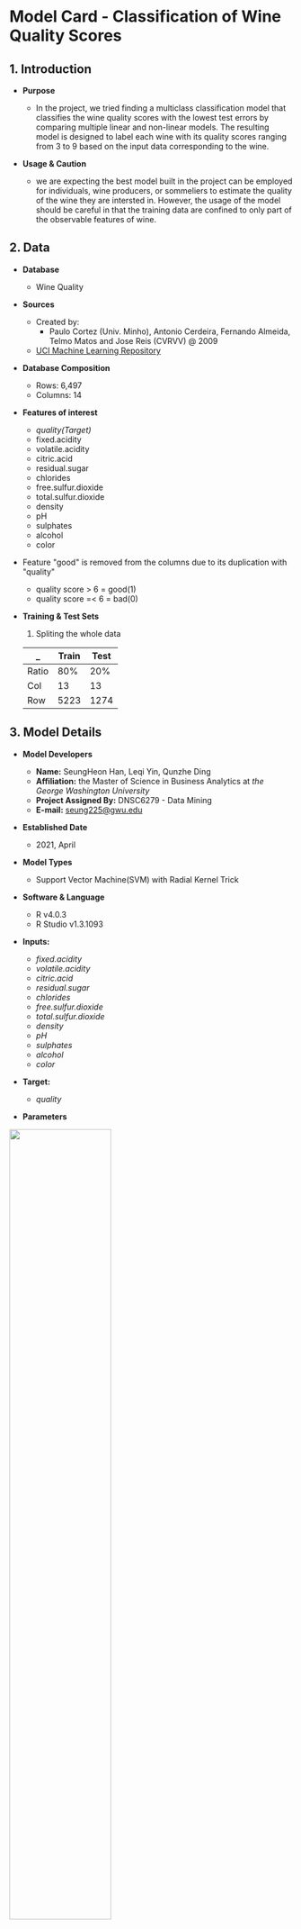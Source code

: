 # Model Card - Classification of Wine Quality Scores

## 1. Introduction

   * **Purpose**
 
     - In the project, we tried finding a multiclass classification model that classifies the wine quality scores with the lowest test errors by comparing multiple linear and non-linear models. The resulting model is designed to label each wine with its quality scores ranging from 3 to 9 based on the input data corresponding to the wine.

   * **Usage & Caution** 
  
     - we are expecting the best model built in the project can be employed for individuals, wine producers, or sommeliers to estimate the quality of the wine they are intersted in. However, the usage of the model should be careful in that the training data are confined to only part of the observable features of wine.

## 2. Data

  * **Database**
    
    - Wine Quality

  * **Sources** 
    
    - Created by: 
      - Paulo Cortez (Univ. Minho), Antonio Cerdeira, Fernando Almeida, Telmo Matos and Jose Reis (CVRVV) @ 2009
    - [UCI Machine Learning Repository](https://archive.ics.uci.edu/ml/datasets/Wine+Quality)

  * **Database Composition**
    
    - Rows: 6,497
    - Columns: 14

  * **Features of interest**
    
    - *quality(Target)*
    - fixed.acidity      
    - volatile.acidity 
    - citric.acid   
    - residual.sugar    
    - chlorides         
    - free.sulfur.dioxide 
    - total.sulfur.dioxide
    - density      
    - pH            
    - sulphates        
    - alcohol                     
    - color  

  * Feature "good" is removed from the columns due to its duplication with "quality"
    - quality score > 6 = good(1)
    - quality score =< 6 = bad(0)
 
  * **Training & Test Sets**
  
    1. Spliting the whole data

      _  |  Train  |  Test 
    -----|---------|---------
    Ratio | 80% | 20%
    Col | 13 | 13
    Row | 5223 | 1274
  
  
## 3. Model Details
  
  * **Model Developers** 
    - **Name:** SeungHeon Han, Leqi Yin, Qunzhe Ding 
    - **Affiliation:** the Master of Science in Business Analytics at *the George Washington University*
    - **Project Assigned By:** DNSC6279 - Data Mining
    - **E-mail:** seung225@gwu.edu
    
  * **Established Date**
    - 2021, April
 
  * **Model Types**
    - Support Vector Machine(SVM) with Radial Kernel Trick
      

  * **Software & Language**
    - R v4.0.3
    - R Studio v1.3.1093
  
  * **Inputs:**
    - *fixed.acidity*    
    - *volatile.acidity* 
    - *citric.acid*   
    - *residual.sugar*    
    - *chlorides*        
    - *free.sulfur.dioxide*
    - *total.sulfur.dioxide*
    - *density*    
    - *pH*            
    - *sulphates*        
    - *alcohol*                     
    - *color* 

  * **Target:**
    - *quality*

  * **Parameters**
   
   <img src=https://github.com/hshehjue/Project_Data_Mining/blob/main/Supervised_Learning/Wine_Quality/images/svm_r.png width=60% height=60%>
  
    - Cost = 100
    - Gamma = 1


## 4. Quantitative Analysis

### **4.1 Model Performance** 
* **Metrics**
  - Sensitivity 
    - True Positive / (True Positive + False Negative)  
  - Benchmark values
    - the proportion of the number of observations of test set response by each class to the total number of the observations of the test set response. 
  - Accuracy
    - (True Positive + True Negative) / (True Positive + True Negative + False Positive + False Negative)
  - Error
    - 1 - Accuracy

* **ON TEST DATA SET**
  
  - **Confusion Matrix**
   
   <img src=https://github.com/hshehjue/Project_Data_Mining/blob/main/Supervised_Learning/Wine_Quality/images/Confusion_svm_r.png width=50% height=50%>

  - **Sensitivity**
    
    3 | 4 | 5 | 6 | 7 | 8 | 9 
    ---|---|---|---|---|---|---
    0.000|0.133|0.714|0.746|0.617|0.378|NaN
    
  - **Benchmark**  
    
    3 | 4 | 5 | 6 | 7 | 8 | 9 
    ---|---|---|---|---|---|---
    0.0016|0.0353|0.3155|0.4568|0.1617|0.0290|0.0000
 
     - According to the sensitivity, the quality score 4, 5, 6, 7, 8 are relatively well classified when compared with the benchmark. The class 3 which has been trained with very small number of training observations demonstrates unsatisfactory accuracy. In the case of the class 9, the number of its observations is too small to be assigned to the test set.

  - **Accuracy**
    
    - Accuracy = 0.6813
    - The overall accuracy of the SVM model with radial kernel is about 68.13%
    
  - **Test Error**
    
    - 1 - Accuracy = 0.3187
    - The test error produced by the fitted SVM model with radial kernel is approximately 31.87%

### **4.2 Kernel**




### **4.2 Model Debugging** 
   
   * **Remediation: Removing Outliers**
 
 
 
 
 
 
 
 - Plynomial Kernel
 - Multinomial Logistic Regression
 - K-Nearest Neighbor(KNN)
 - Quadratic Discriminant Analysis(QDA)
   
    
  
















